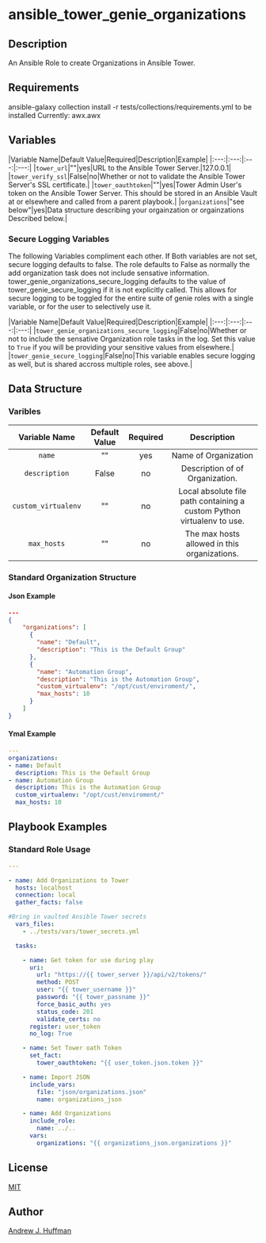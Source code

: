 # ansible_tower_genie_organizations
## Description
An Ansible Role to create Organizations in Ansible Tower.

## Requirements 
ansible-galaxy collection install -r tests/collections/requirements.yml to be installed 
Currently:
  awx.awx
## Variables
|Variable Name|Default Value|Required|Description|Example|
|:---:|:---:|:---:|:---:|
|`tower_url`|""|yes|URL to the Ansible Tower Server.|127.0.0.1|
|`tower_verify_ssl`|False|no|Whether or not to validate the Ansible Tower Server's SSL certificate.|
|`tower_oauthtoken`|""|yes|Tower Admin User's token on the Ansible Tower Server.  This should be stored in an Ansible Vault at or elsewhere and called from a parent playbook.|
|`organizations`|"see below"|yes|Data structure describing your orgainzation or orgainzations Described below.|
### Secure Logging Variables
The following Variables compliment each other. 
If Both variables are not set, secure logging defaults to false. 
The role defaults to False as normally the add organization task does not include sensative information. 
tower_genie_organizations_secure_logging defaults to the value of tower_genie_secure_logging if it is not explicitly called. This allows for secure logging to be toggled for the entire suite of genie roles with a single variable, or for the user to selectively use it. 

|Variable Name|Default Value|Required|Description|Example|
|:---:|:---:|:---:|:---:|
|`tower_genie_organizations_secure_logging`|False|no|Whether or not to include the sensative Organization role tasks in the log.  Set this value to `True` if you will be providing your sensitive values from elsewhere.|
|`tower_genie_secure_logging`|False|no|This variable enables secure logging as well, but is shared accross multiple roles, see above.|

## Data Structure
### Varibles
|Variable Name|Default Value|Required|Description|
|:---:|:---:|:---:|:---:|
|`name`|""|yes|Name of Organization|
|`description`|False|no|Description of  of Organization.|
|`custom_virtualenv`|""|no|Local absolute file path containing a custom Python virtualenv to use.|
|`max_hosts`|""|no|The max hosts allowed in this organizations.|

### Standard Organization Structure
#### Json Example
```json
---
{
    "organizations": [
      {
        "name": "Default",
        "description": "This is the Default Group"
      },
      {
        "name": "Automation Group",
        "description": "This is the Automation Group",
        "custom_virtualenv": "/opt/cust/enviroment/",
        "max_hosts": 10
      }      
    ]
}
```
#### Ymal Example
```yaml
---
organizations:
- name: Default
  description: This is the Default Group
- name: Automation Group
  description: This is the Automation Group
  custom_virtualenv: "/opt/cust/enviroment/"
  max_hosts: 10
```
## Playbook Examples
### Standard Role Usage
```yaml
---

- name: Add Organizations to Tower
  hosts: localhost
  connection: local
  gather_facts: false

#Bring in vaulted Ansible Tower secrets
  vars_files:
    - ../tests/vars/tower_secrets.yml

  tasks:

    - name: Get token for use during play
      uri:
        url: "https://{{ tower_server }}/api/v2/tokens/"
        method: POST
        user: "{{ tower_username }}"
        password: "{{ tower_passname }}"
        force_basic_auth: yes
        status_code: 201
        validate_certs: no
      register: user_token
      no_log: True

    - name: Set Tower oath Token
      set_fact:
        tower_oauthtoken: "{{ user_token.json.token }}"

    - name: Import JSON
      include_vars:
        file: "json/organizations.json"
        name: organizations_json

    - name: Add Organizations
      include_role: 
        name: ../..
      vars:
        organizations: "{{ organizations_json.organizations }}"
```
## License
[MIT](LICENSE)

## Author
[Andrew J. Huffman](https://github.com/ahuffman)
